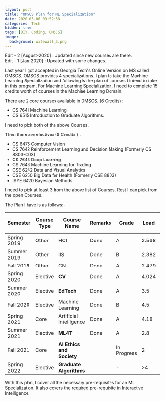 ```yaml
---
layout: post
title: "OMSCS Plan for ML Specialization"
date: 2020-05-06 03:52:38
categories: Tech
hidden: true
tags: [DIY, Coding, OMSCS]
image:
  background: witewall_3.png
---
```


Edit - 2 [August-2020] : Updated since new courses are there.
<br>
Edit - 1 [Jan-2020] : Updated with some changes.

Last year I got accepted in Georgia Tech's Online Version on MS called OMSCS. OMSCS provides 4 specializations. I plan to take the Machine Learning Specialization and following is the plan of courses I intend to take in this program. For Machine Learning Specialization, I need to complete 15 credits worth of courses in the Machine Learning Domain.

There are 2 core courses available in OMSCS. (6 Credits) :

- CS 7641 Machine Learning
- CS 6515 Introduction to Graduate Algorithms.

I need to pick both of the above Courses.

Then there are electives (9 Credits ) :

- CS 6476 Computer Vision
- CS 7642 Reinforcement Learning and Decision Making (Formerly CS 8803-O03)
- CS 7643 Deep Learning
- CS 7646 Machine Learning for Trading
- CSE 6242 Data and Visual Analytics
- CSE 6250 Big Data for Health (Formerly CSE 8803)
- ISYE 6420 Bayesian Methods

I need to pick at least 3 from the above list of Courses. Rest I can pick from the open Courses.

The Plan I have is as follows:-

| Semester    | Course Type | Course Name                             | Remarks | Grade | Load  | Hours Per Week |
| ----------- | ----------- | --------------------------------------- | ------- | ----- | ----- | -------------- |
| Spring 2019 | Other       | HCI                                     | Done    | A     | 2.598 | 11.661         |
| Summer 2019 | Other       | IIS                                     | Done    | B     | 2.382 | 8.893          |
| Fall 2019   | Other       | CN                                      | Done    | A     | 2.479 | 8.264          |
| Spring 2020 | Elective    | **CV**                                  | Done    | A     | 4.024 | 20.463         |
| Summer 2020 | Elective    | **EdTech**                              | Done    | A     | 3.5   | 13.626         |
| Fall 2020   | Elective    | Machine Learning                        | Done    | B     | 4.5   | 22             |
| Spring 2021 | Core        | Artificial Intelligence                 | Done    | A     | 4.18  | 21             |
| Summer 2021 | Elective    | **ML4T**                                | Done    | A     | 2.8   | 13.6           |
| Fall 2021   | Core        | **AI Ethics and Society** |         | In Progress    | 2  | 5         |
| Spring 2022 | Elective    | **Graduate Algorithms**                       |         | -     | >4    | 20.885         |

With this plan, I cover all the necessary pre-requisites for an ML Specialization. It also covers the required pre-requisite in Interactive Intelligence.
